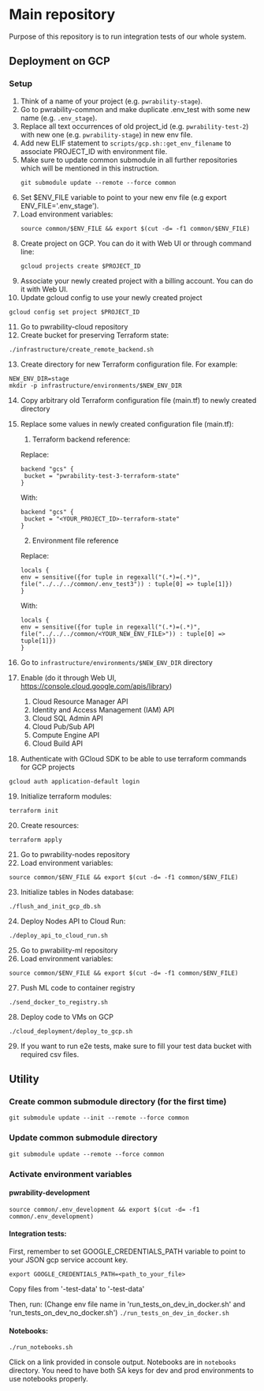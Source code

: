 # Main repository

Purpose of this repository is to run integration tests of our whole system.

## Deployment on GCP

### Setup
1. Think of a name of your project (e.g. `pwrability-stage`).
2. Go to pwrability-common and make duplicate .env_test with some new name (e.g. `.env_stage`).
3. Replace all text occurrences of old project_id (e.g. `pwrability-test-2`) 
   with new one (e.g. `pwrability-stage`) in new env file.
4. Add new ELIF statement to `scripts/gcp.sh::get_env_filename` to associate PROJECT_ID with environment file.
5. Make sure to update common submodule in all further repositories which will be mentioned in this instruction.
   ```
   git submodule update --remote --force common
   ```
6. Set $ENV_FILE variable to point to your new env file (e.g export ENV_FILE='.env_stage').
7. Load environment variables:
   ```
   source common/$ENV_FILE && export $(cut -d= -f1 common/$ENV_FILE)
   ```
8. Create project on GCP. You can do it with Web UI or through command line:
   ```
   gcloud projects create $PROJECT_ID
   ```
9. Associate your newly created project with a billing account. You can do it with Web UI.
10. Update gcloud config to use your newly created project
   ```
   gcloud config set project $PROJECT_ID
   ```
11. Go to pwrability-cloud repository
12. Create bucket for preserving Terraform state:
   ```
   ./infrastructure/create_remote_backend.sh
   ```
13. Create directory for new Terraform configuration file. For example:
   ```
   NEW_ENV_DIR=stage
   mkdir -p infrastructure/environments/$NEW_ENV_DIR
   ```
14. Copy arbitrary old Terraform configuration file (main.tf) 
   to newly created directory
15. Replace some values in newly created configuration file (main.tf):
    1. Terraform backend reference:
    
    Replace:
      ```
     backend "gcs" {
       bucket = "pwrability-test-3-terraform-state"
     }
      ```
      With:
      ```
     backend "gcs" {
       bucket = "<YOUR_PROJECT_ID>-terraform-state"
     }
      ```
    2. Environment file reference
        
    Replace:
      ```
     locals {
      env = sensitive({for tuple in regexall("(.*)=(.*)", file("../../../common/.env_test3")) : tuple[0] => tuple[1]})
      }
      ```
      With:
      ```
     locals {
      env = sensitive({for tuple in regexall("(.*)=(.*)", file("../../../common/<YOUR_NEW_ENV_FILE>")) : tuple[0] => tuple[1]})
      }
      ```
16. Go to `infrastructure/environments/$NEW_ENV_DIR` directory
17. Enable (do it through Web UI, https://console.cloud.google.com/apis/library)
    1. Cloud Resource Manager API
    2. Identity and Access Management (IAM) API
    3. Cloud SQL Admin API
    4. Cloud Pub/Sub API
    5. Compute Engine API 
    6. Cloud Build API
18. Authenticate with GCloud SDK to be able to use terraform commands for GCP projects
   ```
   gcloud auth application-default login
   ```    
19. Initialize terraform modules:
   ```
   terraform init   
   ```
20. Create resources:
   ```
   terraform apply   
   ```

21. Go to pwrability-nodes repository
22. Load environment variables:
   ```
   source common/$ENV_FILE && export $(cut -d= -f1 common/$ENV_FILE)
   ```
23. Initialize tables in Nodes database:
   ```
   ./flush_and_init_gcp_db.sh
   ```
24. Deploy Nodes API to Cloud Run:
   ```
   ./deploy_api_to_cloud_run.sh
   ```

25. Go to pwrability-ml repository
26. Load environment variables:
   ```
   source common/$ENV_FILE && export $(cut -d= -f1 common/$ENV_FILE)
   ```
27. Push ML code to container registry
   ```
   ./send_docker_to_registry.sh
   ```
28. Deploy code to VMs on GCP
   ```
   ./cloud_deployment/deploy_to_gcp.sh
   ```
29. If you want to run e2e tests, make sure to fill your test data bucket with required csv files.




## Utility

### Create common submodule directory (for the first time)

`git submodule update --init --remote --force common`

### Update common submodule directory

`git submodule update --remote --force common`

### Activate environment variables

#### pwrability-development
`source common/.env_development && export $(cut -d= -f1 common/.env_development)`

#### Integration tests:

First, remember to set GOOGLE_CREDENTIALS_PATH variable
to point to your JSON gcp service account key.

`export GOOGLE_CREDENTIALS_PATH=<path_to_your_file>`

Copy files from '<main-project>-test-data' to '<new-project>-test-data'

Then, run:
(Change env file name in 'run_tests_on_dev_in_docker.sh' and 'run_tests_on_dev_no_docker.sh')
`./run_tests_on_dev_in_docker.sh`

#### Notebooks:

`./run_notebooks.sh`

Click on a link provided in console output.
Notebooks are in `notebooks` directory.
You need to have both SA keys for dev and prod environments to use 
notebooks properly.